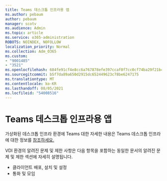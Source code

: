 ```yaml
---
title: Teams 데스크톱 인프라용 앱
ms.author: pebaum
author: pebaum
manager: scotv
ms.audience: Admin
ms.topic: article
ms.service: o365-administration
ROBOTS: NOINDEX, NOFOLLOW
localization_priority: Normal
ms.collection: Adm_O365
ms.custom:
- "9001485"
- "3521"
ms.openlocfilehash: 684fe91cf4e8cc6a767878efe397ccaf0f7cc0cf74ba29f21b40d77c18a028f7
ms.sourcegitcommit: b5f7da89a650d2915dc652449623c78be6247175
ms.translationtype: MT
ms.contentlocale: ko-KR
ms.lasthandoff: 08/05/2021
ms.locfileid: "54008516"
---
```

# <a name="teams-for-virtualized-desktop-infrastructure"></a>Teams 데스크톱 인프라용 앱

가상화된 데스크톱 인프라 환경에 Teams 대한 자세한 내용은 Teams 데스크톱 인프라에 대한 정보를 [참조하세요.](https://docs.microsoft.com/microsoftteams/teams-for-vdi)

VDI 환경의 알려진 문제 및 제한 [](https://docs.microsoft.com/microsoftteams/teams-for-vdi#known-issues-and-limitations) 사항은 다음 항목을 포함하는 동일한 문서의 알려진 문제 및 제한 섹션에 자세히 설명됩니다.
 - 클라이언트 배포, 설치 및 설정
 - 통화 및 모임